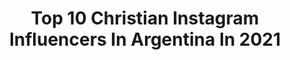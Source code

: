 ---
title: Top 10 Christian Instagram Influencers In Argentina In 2021
description: >-
  Find top christian Instagram influencers in Argentina in 2021. Most popular hashtags: #argentina #tiktok #buenosaires.
platform: Instagram
hits: 60
text_top: See the top-rated Instagram accounts on inBeat.
text_bottom: Our database aggregates 60 Instagram influencers like this in Argentina for you to connect with.
profiles:
  - username: "christiandiazsalto"
    fullname: >-
      Christian Díaz Salto 🎪
    bio: >-
      Uɴ ᴘᴏᴄᴏ ᴅᴇ Aᴢúᴄᴀʀ ᴅᴇʟ Esᴛᴇʀᴏ 🔆 📍 ᴄᴀʙᴀ 🇦🇷 🏤 ʟɪᴄ. ᴄᴏᴍᴘᴏsɪᴄɪᴏ́ɴ ᴄᴏʀᴇᴏɢʀᴀ́ғɪᴄᴀ - @una.oficial
    location: "Argentina"
    followers: 8616
    engagement: 764
    commentsToLikes: 0.026777
    id: ck0vvkvulpkho0i19m72n34sm
    verified: false
    hashtags: "#filmphotography, #35mm, #gothic, #repost"
  - username: "christianaledesma"
    fullname: >-
      Christian Ariel Ledesma
    bio: >-
      Mar del Plata🇦🇷
    location: "Argentina"
    followers: 53495
    engagement: 409
    commentsToLikes: 0.055049
    id: ck13cwl7f2iny0i196n634py5
    verified: true
    hashtags: "#tcenbsas, #cuarentena, #fiagt, #usarcascosalvavidas"
  - username: "christianbravooficial"
    fullname: >-
      Christian Bravo
    bio: >-
      𝐂𝐨𝐜𝐢𝐧𝐞𝐫𝐨👨🏻‍🍳 𝐋𝐨𝐜𝐮𝐭𝐨𝐫 𝐏𝐞𝐫𝐮𝐚𝐧𝐨🎙 Vuélvete un 𝐁𝐑𝐀𝐕𝐎 𝐄𝐍 𝐋𝐀 𝐂𝐎𝐂𝐈𝐍𝐀 👊🏻💥🔥 Podcast RECETAS PARA EL ALMA 💫 acá👇🏻
    location: "Argentina"
    followers: 86690
    engagement: 142
    commentsToLikes: 0.126404
    id: ckap9t5ratk0p0i78cjbnzdlt
    verified: true
    hashtags: "#christianbravooficial, #cocinaresunactodeamor, #yomequedoencasacocinando, #kamado"
  - username: "christianchaco"
    fullname: >-
      CHACO🇦🇷🇲🇽
    bio: >-
      Ex Jugador de fútbol profesional @adidasmx 📲twitter @chaco_81 💻 Facebook: http://m.me/ChacoGim
    location: "Argentina"
    followers: 297654
    engagement: 414
    commentsToLikes: 0.009798
    id: ck5c3yrav0aw60i1188eovlki
    verified: true
    hashtags: "#graciaschaco, #chacogimenez, #wfg, #intenciondeportiva"
  - username: "vestidasconmodestia"
    fullname: >-
      Vestidas con Modestia
    bio: >-
      para ser publicada: 💕Etiquetanos 💕Sigue a nuestras administradoras @eunileyva @sheisvargas @natalylopezvidela 💕 Viste modestamente
    location: "Argentina"
    followers: 56876
    engagement: 156
    commentsToLikes: 0.007962
    id: ckaowb4n7855w0i78knksa6vn
    verified: false
    hashtags: "#modest, #churchchicfashionista, #modaevangelica, #modestishottest"
  - username: "eltagshow"
    fullname: >-
      El Tag Show con Gipsy
    bio: >-
      🎥 400MIL SEGUIDORES en #YouTube . 👄#Gipsters de @dulcegipsy 🔥Polémicas. 👍🏼Envía tus aportes. ‼️ETIQUÉTAME‼️PARA SUBIRTE EN LAS HISTORIAS. Canal ⬇️
    location: "Argentina"
    followers: 71713
    engagement: 243
    commentsToLikes: 0.017056
    id: ck136kmqn6yx60i19bspq9tr3
    verified: false
    hashtags: "#hoy, #belinda, #lavoz, #elgordoylaflaca"
  - username: "vsibolich"
    fullname: >-
      Ｖｉｖ   Ｓｉｂｏｌｉｃｈ
    bio: >-
      God First 🙏🏻 Agradecida ✨ Actriz en crecimiento 👩🏻‍🦰 🇻🇪🇦🇷
    location: "Argentina"
    followers: 4949
    engagement: 1278
    commentsToLikes: 0.093354
    id: ckf5l6otjok7k0j23fhpaqxr7
    verified: false
    hashtags: "#espa, #beauty, #instadaily, #god"
  - username: "josepereyralucena"
    fullname: >-
      Jose Pereyra Lucena
    bio: >-
      Photographer based in Buenos Aires, Argentina.
    location: "Argentina"
    followers: 11286
    engagement: 538
    commentsToLikes: 0.079225
    id: ck136ki4k6y860i19vghi1l4g
    verified: false
    hashtags: "#universetoday, #landscape, #astrophotography, #nikond850"
  - username: "saraescu1981"
    fullname: >-
      Sara Escudero
    bio: >-
      CÓMICA Y ACTRIZ 🤗 Maestra De Ceremonias Madrede3Cortos @elintermedio @porfinnoeslunes @masdeunoondacero Theresa en #FlipanteNoa @disneychannelspain
    location: "Argentina"
    followers: 63849
    engagement: 121
    commentsToLikes: 0.078091
    id: ck5zltkmclcvu0i147df69ghd
    verified: true
    hashtags: "#nala, #tiktok, #amorperruno, #humor"
  - username: "repmiguel"
    fullname: >-
      Miguel Rep
    bio: >-
      Dibujo. Hago murales, libros y radio.
    location: "Argentina"
    followers: 27075
    engagement: 164
    commentsToLikes: 0.064422
    id: ck8sydcytkhzx0j78j0lacuum
    verified: false
    hashtags: "#qu, #miguelrep, #ventanasculturales, #argentina"
---